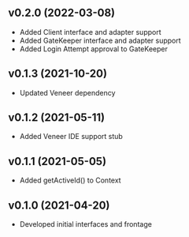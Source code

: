 ## v0.2.0 (2022-03-08)
* Added Client interface and adapter support
* Added GateKeeper interface and adapter support
* Added Login Attempt approval to GateKeeper

## v0.1.3 (2021-10-20)
* Updated Veneer dependency

## v0.1.2 (2021-05-11)
* Added Veneer IDE support stub

## v0.1.1 (2021-05-05)
* Added getActiveId() to Context

## v0.1.0 (2021-04-20)
* Developed initial interfaces and frontage
